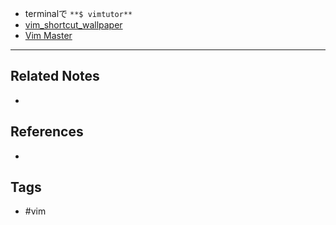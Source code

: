 - terminalで `**$ vimtutor**`  
- [vim\_shortcut\_wallpaper](https://github.com/LevelbossMike/vim_shortcut_wallpaper)  
- [Vim Master](https://play.google.com/store/apps/details?id=develop.example.beta1139.vimmaster&hl=ja)

---
## Related Notes
- 

## References
- 

## Tags
- #vim 